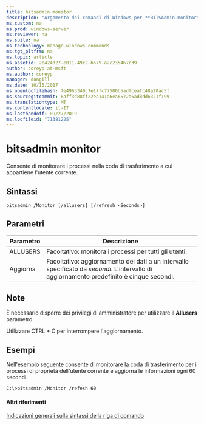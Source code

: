 ```yaml
---
title: bitsadmin monitor
description: "Argomento dei comandi di Windows per **BITSAdmin monitor** : monitora i processi nella coda di trasferimento di proprietà dell'utente corrente."
ms.custom: na
ms.prod: windows-server
ms.reviewer: na
ms.suite: na
ms.technology: manage-windows-commands
ms.tgt_pltfrm: na
ms.topic: article
ms.assetid: 2c424d27-e011-49c2-b579-a2c235467c39
author: coreyp-at-msft
ms.author: coreyp
manager: dongill
ms.date: 10/16/2017
ms.openlocfilehash: fe4963349c7e17fc77500b5adfceafc48a20ac5f
ms.sourcegitcommit: 6aff3d88ff22ea141a6ea6572a5ad8dd6321f199
ms.translationtype: MT
ms.contentlocale: it-IT
ms.lasthandoff: 09/27/2019
ms.locfileid: "71381225"
---
```

# <a name="bitsadmin-monitor"></a>bitsadmin monitor



Consente di monitorare i processi nella coda di trasferimento a cui appartiene l'utente corrente.

## <a name="syntax"></a>Sintassi

```
bitsadmin /Monitor [/allusers] [/refresh <Seconds>]
```

## <a name="parameters"></a>Parametri

|Parametro|Descrizione|
|---------|-----------|
|ALLUSERS|Facoltativo: monitora i processi per tutti gli utenti.|
|Aggiorna|Facoltativo: aggiornamento dei dati a un intervallo specificato da *secondi*. L'intervallo di aggiornamento predefinito è cinque secondi.|

## <a name="remarks"></a>Note

È necessario disporre dei privilegi di amministratore per utilizzare il **Allusers** parametro.

Utilizzare CTRL + C per interrompere l'aggiornamento.

## <a name="BKMK_examples"></a>Esempi

Nell'esempio seguente consente di monitorare la coda di trasferimento per i processi di proprietà dell'utente corrente e aggiorna le informazioni ogni 60 secondi.
```
C:\>bitsadmin /Monitor /refesh 60
```

#### <a name="additional-references"></a>Altri riferimenti

[Indicazioni generali sulla sintassi della riga di comando](command-line-syntax-key.md)